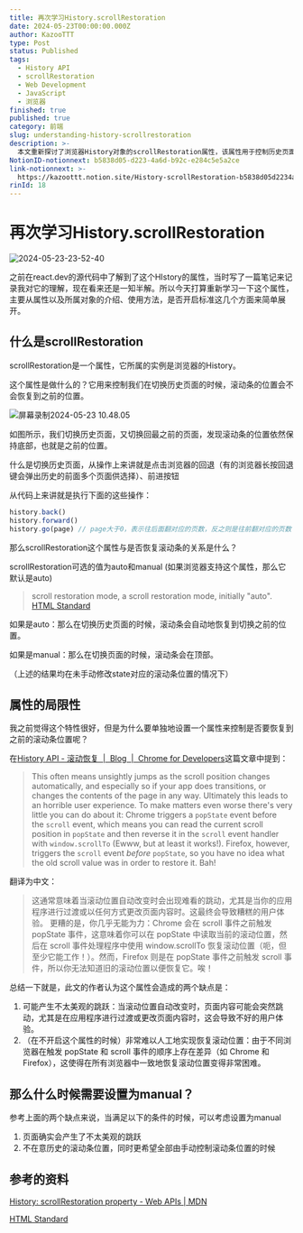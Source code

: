```yaml
---
title: 再次学习History.scrollRestoration
date: 2024-05-23T00:00:00.000Z
author: KazooTTT
type: Post
status: Published
tags:
  - History API
  - scrollRestoration
  - Web Development
  - JavaScript
  - 浏览器
finished: true
published: true
category: 前端
slug: understanding-history-scrollrestoration
description: >-
  本文重新探讨了浏览器History对象的scrollRestoration属性，该属性用于控制历史页面切换时滚动条是否恢复到之前的位置。scrollRestoration属性有两个可选值：auto和manual。当设置为auto时，滚动条会自动恢复到切换前的位置；若设置为manual，则滚动条保持在页面顶部。文章还讨论了该属性的局限性，包括可能导致的页面跳动和在不同浏览器中实现一致滚动恢复的困难。最后，文章建议在页面出现不美观跳跃或需要手动控制滚动条位置时，应将scrollRestoration设置为manual。
NotionID-notionnext: b5838d05-d223-4a6d-b92c-e284c5e5a2ce
link-notionnext: >-
  https://kazoottt.notion.site/History-scrollRestoration-b5838d05d2234a6db92ce284c5e5a2ce
rinId: 18
---
```


# 再次学习History.scrollRestoration

![2024-05-23-23-52-40](https://pictures.kazoottt.top/2024/05/20240523-96faf635fa38b9f54a7567a75d91e46c.jpeg)

之前在react.dev的源代码中了解到了这个HIstory的属性，当时写了一篇笔记来记录我对它的理解，现在看来还是一知半解。所以今天打算重新学习一下这个属性，主要从属性以及所属对象的介绍、使用方法，是否开启标准这几个方面来简单展开。

## 什么是scrollRestoration

scrollRestoration是一个属性，它所属的实例是浏览器的History。

这个属性是做什么的？它用来控制我们在切换历史页面的时候，滚动条的位置会不会恢复到之前的位置。

![屏幕录制2024-05-23 10.48.05](https://pictures.kazoottt.top/2024/05/20240523-247544493f4d8292bbac76db53881606.gif)

如图所示，我们切换历史页面，又切换回最之前的页面，发现滚动条的位置依然保持底部，也就是之前的位置。

什么是切换历史页面，从操作上来讲就是点击浏览器的回退（有的浏览器长按回退键会弹出历史的前面多个页面供选择）、前进按钮

从代码上来讲就是执行下面的这些操作：

```js
history.back()
history.forward()
history.go(page) // page大于0，表示往后面翻对应的页数，反之则是往前翻对应的页数
```

那么scrollRestoration这个属性与是否恢复滚动条的关系是什么？

scrollRestoration可选的值为auto和manual (如果浏览器支持这个属性，那么它默认是auto)

> scroll restoration mode, a scroll restoration mode, initially "auto". [HTML Standard](https://html.spec.whatwg.org/multipage/browsing-the-web.html#she-scroll-restoration-mode)

如果是auto：那么在切换历史页面的时候，滚动条会自动地恢复到切换之前的位置。

如果是manual：那么在切换页面的时候，滚动条会在顶部。

（上述的结果均在未手动修改state对应的滚动条位置的情况下）

## 属性的局限性

我之前觉得这个特性很好，但是为什么要单独地设置一个属性来控制是否要恢复到之前的滚动条位置呢？

在[History API - 滚动恢复  |  Blog  |  Chrome for Developers](https://developer.chrome.com/blog/history-api-scroll-restoration)这篇文章中提到：

> This often means unsightly jumps as the scroll position changes automatically, and especially so if your app does transitions, or changes the contents of the page in any way. Ultimately this leads to an horrible user experience.
> To make matters even worse there's very little you can do about it: Chrome triggers a `popState` event before the `scroll` event, which means you can read the current scroll position in `popState` and then reverse it in the `scroll` event handler with `window.scrollTo` (Ewww, but at least it works!). Firefox, however, triggers the `scroll` event *before* `popState`, so you have no idea what the old scroll value was in order to restore it. Bah!

翻译为中文：

> 这通常意味着当滚动位置自动改变时会出现难看的跳动，尤其是当你的应用程序进行过渡或以任何方式更改页面内容时。这最终会导致糟糕的用户体验。
> 更糟的是，你几乎无能为力：Chrome 会在 scroll 事件之前触发 popState 事件，这意味着你可以在 popState 中读取当前的滚动位置，然后在 scroll 事件处理程序中使用 window.scrollTo 恢复滚动位置（呃，但至少它能工作！）。然而，Firefox 则是在 popState 事件之前触发 scroll 事件，所以你无法知道旧的滚动位置以便恢复它。唉！

总结一下就是，此文的作者认为这个属性会造成的两个缺点是：

1. 可能产生不太美观的跳跃：当滚动位置自动改变时，页面内容可能会突然跳动，尤其是在应用程序进行过渡或更改页面内容时，这会导致不好的用户体验。
2. （在不开启这个属性的时候）非常难以人工地实现恢复滚动位置：由于不同浏览器在触发 popState 和 scroll 事件的顺序上存在差异（如 Chrome 和 Firefox），这使得在所有浏览器中一致地恢复滚动位置变得非常困难。

## 那么什么时候需要设置为manual？

参考上面的两个缺点来说，当满足以下的条件的时候，可以考虑设置为manual

1. 页面确实会产生了不太美观的跳跃
2. 不在意历史的滚动条位置，同时更希望全部由手动控制滚动条位置的时候

## 参考的资料

[History: scrollRestoration property - Web APIs | MDN](https://developer.mozilla.org/en-US/docs/Web/API/History/scrollRestoration)

[HTML Standard](https://html.spec.whatwg.org/multipage/nav-history-apis.html#dom-history-scroll-restoration)
